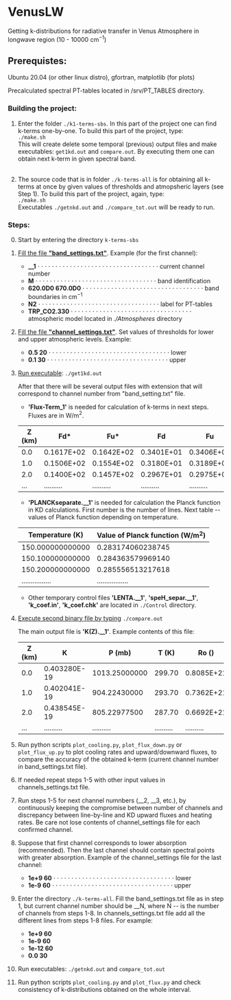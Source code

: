 # **VenusLW**

Getting k-distributions for radiative transfer in Venus Atmosphere in longwave region (10 - 10000 cm$^{-1}$)

## **Prerequistes:**

Ubuntu 20.04 (or other linux distro), gfortran, matplotlib (for plots)

Precalculated spectral PT-tables located in /srv/PT_TABLES  directory.

### **Building the project:**

1. Enter the folder `./k1-terms-sbs`. In this part of the project one can find k-terms one-by-one. To build this part of the project, type:</br> `./make.sh`
</br>This will create delete some temporal (previous) output files and make executables: `get1kd.out` and `compare.out`. By executing them one can obtain next k-term in given spectral band.</br></br>

2. The source code that is in folder `./k-terms-all` is for obtaining all k-terms at once by given values of thresholds and atmopsheric layers (see Step 1). To build this part of the project, again, type:</br> `./make.sh`
</br>Executables `./getnkd.out` and `./compare_tot.out` will be ready to run.

### **Steps:**

0. Start by entering the directory `k-terms-sbs`

1. <ins>Fill the file **"band_settings.txt"**</ins>. Example (for the first channel):

    - **__1**  &sdot; &sdot; &sdot; &sdot; &sdot; &sdot; &sdot; &sdot; &sdot; &sdot; &sdot; &sdot; &sdot; &sdot; &sdot; &sdot; &sdot; &sdot; &sdot; &sdot; &sdot; &sdot; &sdot; &sdot; &sdot; &sdot; &sdot; &sdot; &sdot; &sdot; &sdot; &sdot; &sdot; &sdot;  current channel number
    - **M** &sdot; &sdot; &sdot; &sdot; &sdot; &sdot; &sdot; &sdot; &sdot; &sdot; &sdot; &sdot; &sdot; &sdot; &sdot; &sdot; &sdot; &sdot; &sdot; &sdot; &sdot; &sdot; &sdot; &sdot; &sdot; &sdot; &sdot; &sdot; &sdot; &sdot; &sdot; &sdot; &sdot; &sdot; band identification
    - **620.0D0 670.0D0** &sdot; &sdot; &sdot; &sdot; &sdot; &sdot; &sdot; &sdot; &sdot; &sdot; &sdot; &sdot; &sdot; &sdot; &sdot; &sdot; &sdot; &sdot; &sdot; &sdot; &sdot; &sdot; &sdot; &sdot; &sdot; &sdot; &sdot; &sdot; &sdot; &sdot; &sdot; &sdot; &sdot; &sdot; band boundaries in cm$^{-1}$
    - **N2** &sdot; &sdot; &sdot; &sdot; &sdot; &sdot; &sdot; &sdot; &sdot; &sdot; &sdot; &sdot; &sdot; &sdot; &sdot; &sdot; &sdot; &sdot; &sdot; &sdot; &sdot; &sdot; &sdot; &sdot; &sdot; &sdot; &sdot; &sdot; &sdot; &sdot; &sdot; &sdot; &sdot; &sdot; label for PT-tables
    - **TRP_CO2.330** &sdot; &sdot; &sdot; &sdot; &sdot; &sdot; &sdot; &sdot; &sdot; &sdot; &sdot; &sdot; &sdot; &sdot; &sdot; &sdot; &sdot; &sdot; &sdot; &sdot; &sdot; &sdot; &sdot; &sdot; &sdot; &sdot; &sdot; &sdot; &sdot; &sdot; &sdot; &sdot; &sdot; &sdot; atmospheric model located in *./Atmospheres* directory

2. <ins>Fill the file **"channel_settings.txt"**</ins>. Set values of thresholds for lower and upper atmospheric levels. Example:

    - **0.5 20** &sdot; &sdot; &sdot; &sdot; &sdot; &sdot; &sdot; &sdot; &sdot; &sdot; &sdot; &sdot; &sdot; &sdot; &sdot; &sdot; &sdot; &sdot; &sdot; &sdot; &sdot; &sdot; &sdot; &sdot; &sdot; &sdot; &sdot; &sdot; &sdot; &sdot; &sdot; &sdot; &sdot; &sdot;                  lower
    - **0.1 30** &sdot; &sdot; &sdot; &sdot; &sdot; &sdot; &sdot; &sdot; &sdot; &sdot; &sdot; &sdot; &sdot; &sdot; &sdot; &sdot; &sdot; &sdot; &sdot; &sdot; &sdot; &sdot; &sdot; &sdot; &sdot; &sdot; &sdot; &sdot; &sdot; &sdot; &sdot; &sdot; &sdot; &sdot;                 upper

3. <ins>Run executable</ins>: `./get1kd.out`

    After that there will be several output files with extension that will correspond to channel number from "band_setting.txt" file.

    - **'Flux-Term_1'** is needed for calculation of k-terms in next steps. Fluxes are in W/m$^{2}$.

    | Z (km) | Fd* | Fu* | Fd | Fu |
    | ------ | -- | -- | -- | -- |  
    | 0.0 | 0.1617E+02 | 0.1642E+02 | 0.3401E+01 | 0.3406E+01 |
    | 1.0 | 0.1506E+02 | 0.1554E+02 | 0.3180E+01 | 0.3189E+01 |
    | 2.0 | 0.1400E+02 | 0.1457E+02 | 0.2967E+01 | 0.2975E+01 |
    | ... | .......... | .......... | .......... | .......... |

    - **'PLANCKseparate.__1'** is needed for calculation the Planck function in KD calculations. First number is the number of lines. Next table -- values of Planck function depending on temperature.

    | Temperature (K) | Value of Planck function (W/m$^{2}$) |
    | --- | --- |
    | 150.000000000000 | 0.283174060238745 | 
    | 150.100000000000| 0.284363579969140 |
    | 150.200000000000 | 0.285556513217618|
    | ................ | .................|

    - Other temporary control files **'LENTA.__1'**, **'speH_separ.__1'**, **'k_coef.in'**, **'k_coef.chk'** are located in `./Control` directory.

4. <ins>Execute second binary file by typing</ins> `./compare.out`

    The main output file is **'K(Z).__1'**. Example contents of this file:

    | Z (km) | K | P (mb) | T (K) | Ro () |
    | ------ | -- | -- | -- | -- |  
    | 0.0 | 0.403280E-19  | 1013.25000000 | 299.70 | 0.8085E+21 |
    | 1.0 | 0.402041E-19  | 904.22430000 | 293.70 | 0.7362E+21 |
    | 2.0 | 0.438545E-19 | 805.22977500 | 287.70 | 0.6692E+21 |
    | ... | .......... | .......... | .......... | .......... |

5. Run python scripts `plot_cooling.py`, `plot_flux_down.py` or `plot_flux_up.py` to plot cooling rates and upward/downward fluxes, to compare the accuracy of the obtained k-term (current channel number in band_settings.txt file).

6. If needed repeat steps 1-5 with other input values in channels_settings.txt file.

7. Run steps 1-5 for next channel numnbers (__2, __3, etc.), by continuously keeping the compromise between number of channels and discrepancy between line-by-line and KD upward fluxes and heating rates. Be care not lose contents of channel_settings file for each confirmed channel. 

8. Suppose that first channel corresponds to lower absorption (recommended). Then the last channel should contain spectral points with greater absorption. Example of the channel_settings file for the last channel:

   - **1e+9 60** &sdot; &sdot; &sdot; &sdot; &sdot; &sdot; &sdot; &sdot; &sdot; &sdot; &sdot; &sdot; &sdot; &sdot; &sdot; &sdot; &sdot; &sdot; &sdot; &sdot; &sdot; &sdot; &sdot; &sdot; &sdot; &sdot; &sdot; &sdot; &sdot; &sdot; &sdot; &sdot; &sdot; &sdot;                  lower
   - **1e-9 60** &sdot; &sdot; &sdot; &sdot; &sdot; &sdot; &sdot; &sdot; &sdot; &sdot; &sdot; &sdot; &sdot; &sdot; &sdot; &sdot; &sdot; &sdot; &sdot; &sdot; &sdot; &sdot; &sdot; &sdot; &sdot; &sdot; &sdot; &sdot; &sdot; &sdot; &sdot; &sdot; &sdot; &sdot;                 upper

9. Enter the directory `./k-terms-all`. Fill the band_settings.txt file as in step 1, but current channel number should be __N, where N -- is the number of channels from steps 1-8. In channels_settings.txt file add all the different lines from steps 1-8 files. For example:

    - **1e+9 60**
    - **1e-9 60**
    - **1e-12 60**
    - **0.0 30**

10. Run executables: `./getnkd.out` and `compare_tot.out`

11. Run python scripts `plot_cooling.py` and `plot_flux.py` and check consistency of k-distributions obtained on the whole interval.